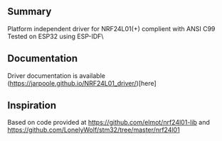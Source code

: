 

## Summary
Platform independent driver for NRF24L01(+) complient with ANSI C99
Tested on ESP32 using ESP-IDF\

## Documentation
Driver documentation is available (https://jarpoole.github.io/NRF24L01_driver/)[here]

## Inspiration
Based on code provided at https://github.com/elmot/nrf24l01-lib and https://github.com/LonelyWolf/stm32/tree/master/nrf24l01
